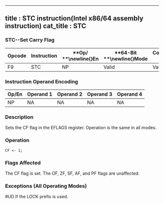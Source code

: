 ----------------------------
title : STC instruction(Intel x86/64 assembly instruction)
cat_title : STC
----------------------------
### STC--Set Carry Flag


|**Opcode**|**Instruction**|**Op/ **\newline{}**En**|**64-Bit **\newline{}**Mode**|**Compat/**\newline{}**Leg Mode**|**Description**|
|----------|---------------|------------------------|-----------------------------|---------------------------------|---------------|
|F9|STC|NP|Valid|Valid|Set CF flag.|
### Instruction Operand Encoding


|Op/En|Operand 1|Operand 2|Operand 3|Operand 4|
|-----|---------|---------|---------|---------|
|NP|NA|NA|NA|NA|
### Description


Sets the CF flag in the EFLAGS register. Operation is the same in all modes.


### Operation

```info-verb
CF <- 1;
```
### Flags Affected


The CF flag is set. The OF, ZF, SF, AF, and PF flags are unaffected.

### Exceptions (All Operating Modes)


#UD  If the LOCK prefix is used.

